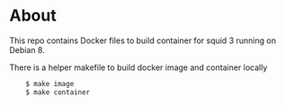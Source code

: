 # About

This repo contains Docker files to build container for squid 3 running on
Debian 8.

There is a helper makefile to build docker image and container locally

```bash
    $ make image
    $ make container
```
